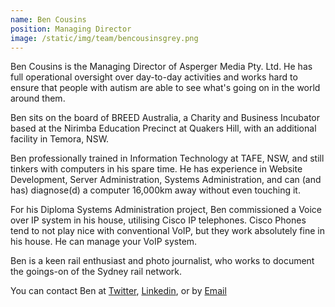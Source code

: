 ```yaml
---
name: Ben Cousins
position: Managing Director
image: /static/img/team/bencousinsgrey.png
---
```

Ben Cousins is the Managing Director of Asperger Media Pty. Ltd. He has full operational oversight over day-to-day activities and works hard to ensure that people with autism are able to see what's going on in the world around them. 

Ben sits on the board of BREED Australia, a Charity and Business Incubator based at the Nirimba Education Precinct at Quakers Hill, with an additional facility in Temora, NSW. 

Ben professionally trained in Information Technology at TAFE, NSW, and still tinkers with computers in his spare time. He has experience in Website Development, Server Administration, Systems Administration, and can (and has) diagnose(d) a computer 16,000km away without even touching it.

For his Diploma Systems Administration project, Ben commissioned a Voice over IP system in his house, utilising Cisco IP telephones. Cisco Phones tend to not play nice with conventional VoIP, but they work absolutely fine in his house. He can manage your VoIP system.

Ben is a keen rail enthusiast and photo journalist, who works to document the goings-on of the Sydney rail network. 

You can contact Ben at <a href="//twitter.com/bdc8495" target="_new">Twitter</a>, <a href="https://www.linkedin.com/in/altbencousins/" target="_new">Linkedin</a>, 
or by <a href="mailto:hello@asperger.media">Email</a>